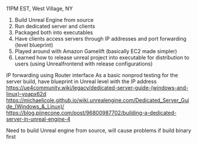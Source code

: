 11PM EST, West Village, NY

1. Build Unreal Engine from source
2. Run dedicated server and clients
3. Packaged both into executables
4. Have clients access servers through IP addresses and port forwarding (level blueprint)
5. Played around with Amazon Gamelift (basically EC2 made simpler)
6. Learned how to release unreal project into executable for distribution to users (using Unrealfrontend with release configurations)

IP forwarding using Router interface
As a basic nonprod testing for the server build, have blueprint in Unreal level with the IP address
https://ue4community.wiki/legacy/dedicated-server-guide-(windows-and-linux)-yoapx62d
https://michaeljcole.github.io/wiki.unrealengine.com/Dedicated_Server_Guide_(Windows_&_Linux)/
https://blog.piinecone.com/post/96800987702/building-a-dedicated-server-in-unreal-engine-4

Need to build Unreal engine from source, will cause problems if build binary first

